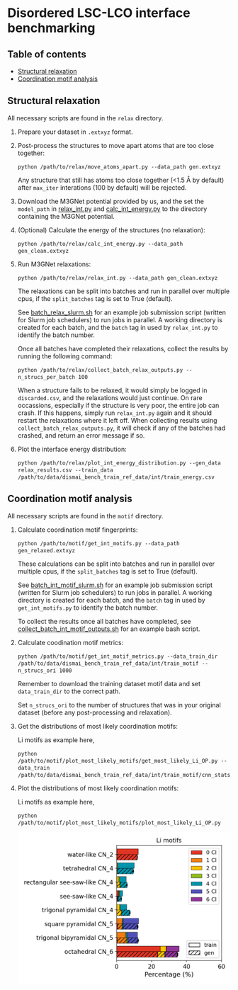 # Disordered LSC-LCO interface benchmarking

## Table of contents
- [Structural relaxation](#structural-relaxation)
- [Coordination motif analysis](#coordination-motif-analysis)

## Structural relaxation
All necessary scripts are found in the `relax` directory.

1. Prepare your dataset in `.extxyz` format.

2. Post-process the structures to move apart atoms that are too close together:
   ```
   python /path/to/relax/move_atoms_apart.py --data_path gen.extxyz
   ```
   Any structure that still has atoms too close together (<1.5 Å by default) after `max_iter` interations (100 by default) will be rejected.

3. Download the M3GNet potential provided by us, and the set the `model_path` in 
   [relax_int.py](https://github.com/ertekin-research-group/Dismai-Bench/blob/main/benchmark/int/relax/relax_int.py) and 
   [calc_int_energy.py](https://github.com/ertekin-research-group/Dismai-Bench/blob/main/benchmark/int/relax/calc_int_energy.py)
   to the directory containing the M3GNet potential.

5. (Optional) Calculate the energy of the structures (no relaxation):
   ```
   python /path/to/relax/calc_int_energy.py --data_path gen_clean.extxyz
   ```

6. Run M3GNet relaxations:
   ```
   python /path/to/relax/relax_int.py --data_path gen_clean.extxyz
   ```
   The relaxations can be split into batches and run in parallel over multiple cpus, if the `split_batches` tag is set to True (default).

   See [batch_relax_slurm.sh](https://github.com/ertekin-research-group/Dismai-Bench/blob/main/benchmark/int/relax/batch_relax_slurm.sh) for an
   example job submission script (written for Slurm job schedulers) to run jobs in parallel.
   A working directory is created for each batch, and the `batch` tag in used by `relax_int.py` to identify the batch number.

   Once all batches have completed their relaxations, collect the results by running the following command:
   ```
   python /path/to/relax/collect_batch_relax_outputs.py --n_strucs_per_batch 100
   ```

   When a structure fails to be relaxed, it would simply be logged in `discarded.csv`, and the relaxations would just continue.
   On rare occassions, especially if the structure is very poor, the entire job can crash.
   If this happens, simply run `relax_int.py` again and it should restart the relaxations where it left off.
   When collecting results using `collect_batch_relax_outputs.py`, it will check if any of the batches had crashed, and return an error message if so.

7. Plot the interface energy distribution:
   ```
   python /path/to/relax/plot_int_energy_distribution.py --gen_data relax_results.csv --train_data /path/to/data/dismai_bench_train_ref_data/int/train_energy.csv
   ```

## Coordination motif analysis
All necessary scripts are found in the `motif` directory.

1. Calculate coordination motif fingerprints:
   ```
   python /path/to/motif/get_int_motifs.py --data_path gen_relaxed.extxyz
   ```
   These calculations can be split into batches and run in parallel over multiple cpus, if the `split_batches` tag is set to True (default).

   See [batch_int_motif_slurm.sh](https://github.com/ertekin-research-group/Dismai-Bench/blob/main/benchmark/int/motif/batch_int_motif_slurm.sh) for an
   example job submission script (written for Slurm job schedulers) to run jobs in parallel.
   A working directory is created for each batch, and the `batch` tag in used by `get_int_motifs.py` to identify the batch number.

   To collect the results once all batches have completed, see [collect_batch_int_motif_outputs.sh](https://github.com/ertekin-research-group/Dismai-Bench/blob/main/benchmark/int/motif/collect_batch_int_motif_outputs.sh) 
   for an example bash script. 

2. Calculate coodination motif metrics:
   ```
   python /path/to/motif/get_int_motif_metrics.py --data_train_dir /path/to/data/dismai_bench_train_ref_data/int/train_motif --n_strucs_ori 1000
   ```
   Remember to download the training dataset motif data and set `data_train_dir` to the correct path.

   Set `n_strucs_ori` to the number of structures that was in your original dataset (before any post-processing and relaxation).

4. Get the distributions of most likely coordination motifs:

   Li motifs as example here,
   ```
   python /path/to/motif/plot_most_likely_motifs/get_most_likely_Li_OP.py --data_train /path/to/data/dismai_bench_train_ref_data/int/train_motif/cnn_stats_Li.csv
   ```

5. Plot the distributions of most likely coordination motifs:

   Li motifs as example here,
   ```
   python /path/to/motif/plot_most_likely_motifs/plot_most_likely_Li_OP.py
   ```
   <p align="center">
     <img src="../../assets/int_motifs.png" width="500"> 
   </p>
